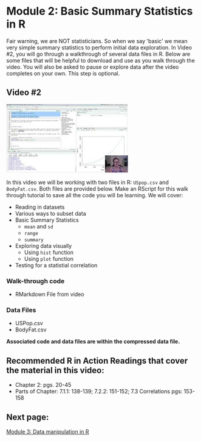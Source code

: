 # Module 2: Basic Summary Statistics in R

Fair warning, we are NOT statisticians. So when we say 'basic' we mean very simple summary statistics to perform initial data exploration. In Video #2, you will go through a walkthrough of several data files in R. Below are some files that will be helpful to download and use as you walk through the video. You will also be asked to pause or explore data after the video completes on your own. This step is optional.

## Video #2

[![](https://github.com/StevisonLab/R-Mini-Course/blob/main/images/v2.jpeg)](https://youtu.be/k2v89UgqLss)

In this video we will be working with two files in R: `USpop.csv` and `BodyFat.csv`. Both files are provided below. Make an RScript for this walk through tutorial to save all the code you will be learning. We will cover:

* Reading in datasets
* Various ways to subset data
* Basic Summary Statistics
    + `mean` and `sd`
    + `range`
    + `summary`
* Exploring data visually
    + Using `hist` function
    + Using `plot` function
* Testing for a statistial correlation

### Walk-through code 

* RMarkdown File from video

### Data Files

* USPop.csv
* BodyFat.csv

**Associated code and data files are within the compressed data file.**

## Recommended R in Action Readings that cover the material in this video:
* Chapter 2: pgs. 20-45
* Parts of Chapter: 7.1.1: 138-139; 7.2.2: 151-152; 7.3 Correlations pgs: 153-158

## Next page: 
[Module 3: Data manipulation in R](https://github.com/StevisonLab/R-Mini-Course/blob/main/pages/Data%20manipulation%20in%20R.md)
